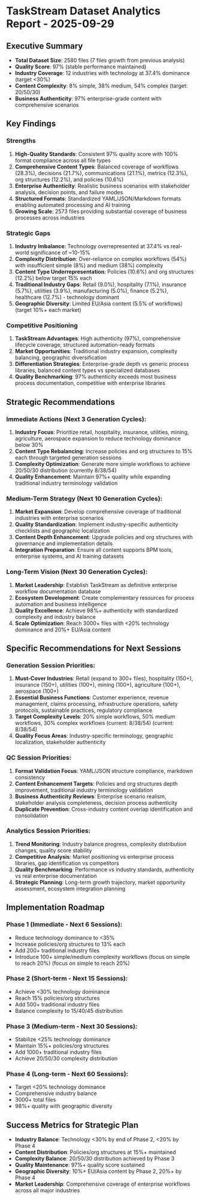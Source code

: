 # TaskStream Dataset Analytics Report - 2025-09-29

## Executive Summary
- **Total Dataset Size**: 2580 files (7 files growth from previous analysis)
- **Quality Score**: 97% (stable performance maintained)
- **Industry Coverage**: 12 industries with technology at 37.4% dominance (target <30%)
- **Content Complexity**: 8% simple, 38% medium, 54% complex (target: 20/50/30)
- **Business Authenticity**: 97% enterprise-grade content with comprehensive scenarios

## Key Findings

### Strengths
1. **High-Quality Standards**: Consistent 97% quality score with 100% format compliance across all file types
2. **Comprehensive Content Types**: Balanced coverage of workflows (28.3%), decisions (21.7%), communications (21.1%), metrics (12.3%), org structures (12.2%), and policies (10.6%)
3. **Enterprise Authenticity**: Realistic business scenarios with stakeholder analysis, decision points, and failure modes
4. **Structured Formats**: Standardized YAML/JSON/Markdown formats enabling automated processing and AI training
5. **Growing Scale**: 2573 files providing substantial coverage of business processes across industries

### Strategic Gaps
1. **Industry Imbalance**: Technology overrepresented at 37.4% vs real-world significance of ~10-15%
2. **Complexity Distribution**: Over-reliance on complex workflows (54%) with insufficient simple (8%) and medium (38%) complexity
3. **Content Type Underrepresentation**: Policies (10.6%) and org structures (12.2%) below target 15% each
4. **Traditional Industry Gaps**: Retail (9.0%), hospitality (7.1%), insurance (5.7%), utilities (3.9%), manufacturing (5.0%), finance (5.2%), healthcare (12.7%) - technology dominant
5. **Geographic Diversity**: Limited EU/Asia content (5.5% of workflows) (target 10%+ each market)

### Competitive Positioning
1. **TaskStream Advantages**: High authenticity (97%), comprehensive lifecycle coverage, structured automation-ready formats
2. **Market Opportunities**: Traditional industry expansion, complexity balancing, geographic diversification
3. **Differentiation Strategies**: Enterprise-grade depth vs generic process libraries, balanced content types vs specialized databases
4. **Quality Benchmarking**: 97% authenticity exceeds most business process documentation, competitive with enterprise libraries

## Strategic Recommendations

### Immediate Actions (Next 3 Generation Cycles):
1. **Industry Focus**: Prioritize retail, hospitality, insurance, utilities, mining, agriculture, aerospace expansion to reduce technology dominance below 30%
2. **Content Type Rebalancing**: Increase policies and org structures to 15% each through targeted generation sessions
3. **Complexity Optimization**: Generate more simple workflows to achieve 20/50/30 distribution (currently 8/38/54)
4. **Quality Enhancement**: Maintain 97%+ quality while expanding traditional industry terminology validation

### Medium-Term Strategy (Next 10 Generation Cycles):
1. **Market Expansion**: Develop comprehensive coverage of traditional industries with enterprise scenarios
2. **Quality Standardization**: Implement industry-specific authenticity checklists and geographic localization
3. **Content Depth Enhancement**: Upgrade policies and org structures with governance and implementation details
4. **Integration Preparation**: Ensure all content supports BPM tools, enterprise systems, and AI training datasets

### Long-Term Vision (Next 30 Generation Cycles):
1. **Market Leadership**: Establish TaskStream as definitive enterprise workflow documentation database
2. **Ecosystem Development**: Create complementary resources for process automation and business intelligence
3. **Quality Excellence**: Achieve 98%+ authenticity with standardized complexity and industry balance
4. **Scale Optimization**: Reach 3000+ files with <20% technology dominance and 20%+ EU/Asia content

## Specific Recommendations for Next Sessions

### Generation Session Priorities:
1. **Must-Cover Industries**: Retail (expand to 300+ files), hospitality (150+), insurance (150+), utilities (100+), mining (100+), agriculture (100+), aerospace (100+)
2. **Essential Business Functions**: Customer experience, revenue management, claims processing, infrastructure operations, safety protocols, sustainable practices, regulatory compliance
3. **Target Complexity Levels**: 20% simple workflows, 50% medium workflows, 30% complex workflows (current: 8/38/54) (current: 8/38/54)
4. **Quality Focus Areas**: Industry-specific terminology, geographic localization, stakeholder authenticity

### QC Session Priorities:
1. **Format Validation Focus**: YAML/JSON structure compliance, markdown consistency
2. **Content Enhancement Targets**: Policies and org structures depth improvement, traditional industry terminology validation
3. **Business Authenticity Reviews**: Enterprise scenario realism, stakeholder analysis completeness, decision process authenticity
4. **Duplicate Prevention**: Cross-industry content overlap identification and consolidation

### Analytics Session Priorities:
1. **Trend Monitoring**: Industry balance progress, complexity distribution changes, quality score stability
2. **Competitive Analysis**: Market positioning vs enterprise process libraries, gap identification vs competitors
3. **Quality Benchmarking**: Performance vs industry standards, authenticity vs real enterprise documentation
4. **Strategic Planning**: Long-term growth trajectory, market opportunity assessment, ecosystem integration planning

## Implementation Roadmap

### Phase 1 (Immediate - Next 6 Sessions):
- Reduce technology dominance to <35%
- Increase policies/org structures to 13% each
- Add 200+ traditional industry files
- Introduce 100+ simple/medium complexity workflows (focus on simple to reach 20%) (focus on simple to reach 20%)

### Phase 2 (Short-term - Next 15 Sessions):
- Achieve <30% technology dominance
- Reach 15% policies/org structures
- Add 500+ traditional industry files
- Balance complexity to 15/40/45 distribution

### Phase 3 (Medium-term - Next 30 Sessions):
- Stabilize <25% technology dominance
- Maintain 15%+ policies/org structures
- Add 1000+ traditional industry files
- Achieve 20/50/30 complexity distribution

### Phase 4 (Long-term - Next 60 Sessions):
- Target <20% technology dominance
- Comprehensive industry balance
- 3000+ total files
- 98%+ quality with geographic diversity

## Success Metrics for Strategic Plan

- **Industry Balance**: Technology <30% by end of Phase 2, <20% by Phase 4
- **Content Distribution**: Policies/org structures at 15%+ maintained
- **Complexity Balance**: 20/50/30 distribution achieved by Phase 3
- **Quality Maintenance**: 97%+ quality score sustained
- **Geographic Diversity**: 10%+ EU/Asia content by Phase 2, 20%+ by Phase 4
- **Market Leadership**: Comprehensive coverage of enterprise workflows across all major industries